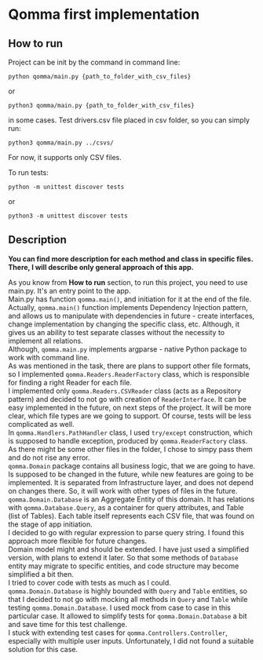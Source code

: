 # Qomma first implementation
## How to run
Project can be init by the command in command line:  
```
python qomma/main.py {path_to_folder_with_csv_files}
```
or 
```
python3 qomma/main.py {path_to_folder_with_csv_files}
```
in some cases.
Test drivers.csv file placed in csv folder, so you can simply run:
```
python3 qomma/main.py ../csvs/
```
For now, it supports only CSV files.
  
To run tests:
```
python -m unittest discover tests
```
or
```
python3 -m unittest discover tests
```
  
## Description
**You can find more description for each method and class in specific files. There, I will describe only general 
approach of this app.**  
  
As you know from **How to run** section, to run this project, you need to use main.py. It's an entry point to the app.  
Main.py has function `qomma.main()`, and initiation for it at the end of the file. Actually, `qomma.main()` function 
implements Dependency Injection pattern, and allows us to manipulate with dependencies in future - create interfaces, 
change implementation by changing the specific class, etc. Although, it gives us an ability to test separate 
classes without the necessity to implement all relations.  
Although, `qomma.main.py` implements argparse - native Python package to work with command line.  
As was mentioned in the task, there are plans to support other file formats, so I implemented 
`qomma.Readers.ReaderFactory` class, which is responsible for finding a right Reader for each file.  
I implemented only `qomma.Readers.CSVReader` class (acts as a Repository pattern) and decided to not go with creation of 
`ReaderInterface`. It can be easy implemented in the future, on next steps of the project. It will be more clear, which 
file types are we going to support. Of course, tests will be less complicated as well.  
In `qomma.Handlers.PathHandler` class, I used `try/except` construction, which is supposed to handle exception, produced 
by `qomma.ReaderFactory` class. As there might be some other files in the folder, I chose to simpy pass them and do not 
rise any error.  
`qomma.Domain` package contains all business logic, that we are going to have. Is supposed to be changed in the future, 
while new features are going to be implemented. It is separated from Infrastructure layer, and does not depend on 
changes there. So, it will work with other types of files in the future.
`qomma.Domain.Database` is an Aggregate Entity of this domain. It has relations with `qomma.Database.Query`, as a 
container for query attributes, and Table (list of Tables). Each table itself represents each CSV file, that was found 
on the stage of app initiation.  
I decided to go with regular expression to parse query string. I found this approach more flexible for future changes.  
Domain model might and should be extended. I have just used a simplified version, with plans to extend it later. So that
some methods of `Database` entity may migrate to specific entities, and code structure may become simplified a bit then.  
I tried to cover code with tests as much as I could.  
`qomma.Domain.Database` is highly bounded with `Query` and `Table` entities, so that I decided to not go with mocking 
all methods in `Query` and `Table` while testing `qomma.Domain.Database`. I used mock from case to case in this 
particular case. It allowed to simplify tests for `qomma.Domain.Database` a bit and save time for this test challenge.   
I stuck with extending test cases for `qomma.Controllers.Controller`, especially with multiple user inputs. 
Unfortunately, I did not found a suitable solution for this case.